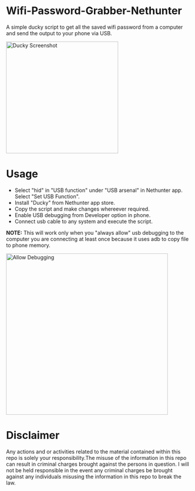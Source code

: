 # Wifi-Password-Grabber-Nethunter

A simple ducky script to get all the saved wifi password from a computer and send the output to your phone via USB.

<img src="https://i.ibb.co/D58TgYx/Screenshot-76.png" alt="Ducky Screenshot" width="305" hieght="540" />

# Usage

- Select "hid" in "USB function" under "USB arsenal" in Nethunter app. Select "Set USB Function".  
- Install "Ducky" from Nethunter app store.  
- Copy the script and make changes whereever required.  
- Enable USB debugging from Developer option in phone.
- Connect usb cable to any system and execute the script.  

**NOTE:** This will work only when you "always allow" usb debugging to the computer you are connecting at least once because it uses adb to copy file to phone memory.  

<img src="https://i.ibb.co/yVryT0J/IMG-20210208-132229.jpg" alt="Allow Debugging" width="440" hieght="300" />

# Disclaimer
Any actions and or activities related to the material contained within this repo is solely your responsibility.The misuse of the information in this repo can result in criminal charges brought against the persons in question. I will not be held responsible in the event any criminal charges be brought against any individuals misusing the information in this repo to break the law.
